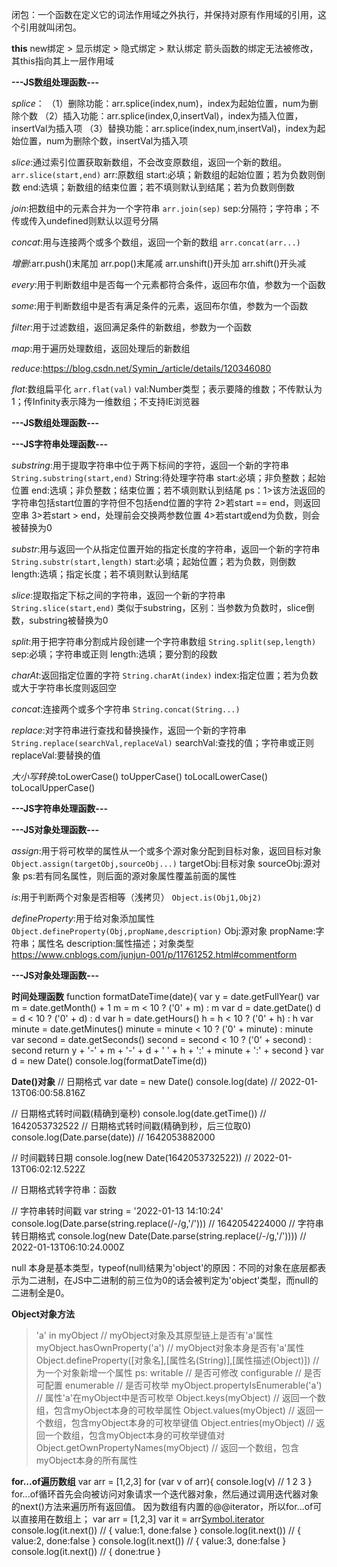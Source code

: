 闭包：一个函数在定义它的词法作用域之外执行，并保持对原有作用域的引用，这个引用就叫闭包。

**this**
new绑定 > 显示绑定 > 隐式绑定 > 默认绑定
箭头函数的绑定无法被修改，其this指向其上一层作用域

**---JS数组处理函数---**

*splice*：
    （1）删除功能：arr.splice(index,num)，index为起始位置，num为删除个数
    （2）插入功能：arr.splice(index,0,insertVal)，index为插入位置，insertVal为插入项
    （3）替换功能：arr.splice(index,num,insertVal)，index为起始位置，num为删除个数，insertVal为插入项

*slice*:通过索引位置获取新数组，不会改变原数组，返回一个新的数组。
    `arr.slice(start,end)`
    arr:原数组
    start:必填；新数组的起始位置；若为负数则倒数
    end:选填；新数组的结束位置；若不填则默认到结尾；若为负数则倒数

*join*:把数组中的元素合并为一个字符串
    `arr.join(sep)`
    sep:分隔符；字符串；不传或传入undefined则默认以逗号分隔

*concat*:用与连接两个或多个数组，返回一个新的数组
    `arr.concat(arr...)`

*增删*:arr.push()末尾加  arr.pop()末尾减  arr.unshift()开头加  arr.shift()开头减

*every*:用于判断数组中是否每一个元素都符合条件，返回布尔值，参数为一个函数

*some*:用于判断数组中是否有满足条件的元素，返回布尔值，参数为一个函数

*filter*:用于过滤数组，返回满足条件的新数组，参数为一个函数

*map*:用于遍历处理数组，返回处理后的新数组

*reduce*:https://blog.csdn.net/Symin_/article/details/120346080

*flat*:数组扁平化
    `arr.flat(val)`
    val:Number类型；表示要降的维数；不传默认为1；传Infinity表示降为一维数组；不支持IE浏览器

**---JS数组处理函数---**

**---JS字符串处理函数---**

*substring*:用于提取字符串中位于两下标间的字符，返回一个新的字符串
    `String.substring(start,end)`
    String:待处理字符串
    start:必填；非负整数；起始位置
    end:选填；非负整数；结束位置；若不填则默认到结尾
        ps：1>该方法返回的字符串包括start位置的字符但不包括end位置的字符
            2>若start == end，则返回空串
            3>若start > end，处理前会交换两参数位置
            4>若start或end为负数，则会被替换为0

*substr*:用与返回一个从指定位置开始的指定长度的字符串，返回一个新的字符串
    `String.substr(start,length)`
    start:必填；起始位置；若为负数，则倒数
    length:选填；指定长度；若不填则默认到结尾

*slice*:提取指定下标之间的字符串，返回一个新的字符串
    `String.slice(start,end)`
    类似于substring，区别：当参数为负数时，slice倒数，substring被替换为0

*split*:用于把字符串分割成片段创建一个字符串数组
    `String.split(sep,length)`
    sep:必填；字符串或正则
    length:选填；要分割的段数

*charAt*:返回指定位置的字符
    `String.charAt(index)`
    index:指定位置；若为负数或大于字符串长度则返回空

*concat*:连接两个或多个字符串
    `String.concat(String...)`

*replace*:对字符串进行查找和替换操作，返回一个新的字符串
    `String.replace(searchVal,replaceVal)`
    searchVal:查找的值；字符串或正则
    replaceVal:要替换的值

*大小写转换*:toLowerCase()  toUpperCase()  toLocalLowerCase()  toLocalUpperCase()

**---JS字符串处理函数---**

**---JS对象处理函数---**

*assign*:用于将可枚举的属性从一个或多个源对象分配到目标对象，返回目标对象
    `Object.assign(targetObj,sourceObj...)`
    targetObj:目标对象
    sourceObj:源对象
        ps:若有同名属性，则后面的源对象属性覆盖前面的属性
    
*is*:用于判断两个对象是否相等（浅拷贝）
    `Object.is(Obj1,Obj2)`

*defineProperty*:用于给对象添加属性
    `Object.defineProperty(Obj,propName,description)`
    Obj:源对象
    propName:字符串；属性名
    description:属性描述；对象类型
    https://www.cnblogs.com/junjun-001/p/11761252.html#commentform
    
**---JS对象处理函数---**

**时间处理函数**
function formatDateTime(date){
    var y = date.getFullYear()
    var m = date.getMonth() + 1
    m = m < 10 ? ('0' + m) : m
    var d = date.getDate()
    d = d < 10 ? ('0' + d) : d
    var h = date.getHours()
    h = h < 10 ? ('0' + h) : h
    var minute = date.getMinutes()
    minute = minute < 10 ? ('0' + minute) : minute
    var second = date.getSeconds()
    second = second < 10 ? ('0' + second) : second
    return y + '-' + m + '-' + d + ' ' + h + ':' + minute + ':' + second
}
var d = new Date()
console.log(formatDateTime(d))

**Date()对象**
// 日期格式
var date = new Date()
console.log(date) // 2022-01-13T06:00:58.816Z

// 日期格式转时间戳(精确到毫秒)
console.log(date.getTime()) // 1642053732522
// 日期格式转时间戳(精确到秒，后三位取0)
console.log(Date.parse(date)) // 1642053882000

// 时间戳转日期
console.log(new Date(1642053732522)) // 2022-01-13T06:02:12.522Z

// 日期格式转字符串：函数

// 字符串转时间戳
var string = '2022-01-13 14:10:24'
console.log(Date.parse(string.replace(/-/g,'/'))) // 1642054224000
// 字符串转日期格式
console.log(new Date(Date.parse(string.replace(/-/g,'/')))) // 2022-01-13T06:10:24.000Z

null 本身是基本类型，typeof(null)结果为'object'的原因：不同的对象在底层都表示为二进制，在JS中二进制的前三位为0的话会被判定为'object'类型，而null的二进制全是0。

**Object对象方法**
> 'a' in myObject // myObject对象及其原型链上是否有'a'属性
> myObject.hasOwnProperty('a') // myObject对象本身是否有'a'属性
> Object.defineProperty([对象名],[属性名(String)],[属性描述(Object)]) // 为一个对象新增一个属性
  ps: writable // 是否可修改
      configurable // 是否可配置
      enumerable // 是否可枚举
> myObject.propertyIsEnumerable('a') // 属性'a'在myObject中是否可枚举
> Object.keys(myObject) // 返回一个数组，包含myObject本身的可枚举属性
> Object.values(myObject) // 返回一个数组，包含myObject本身的可枚举键值
> Object.entries(myObject) // 返回一个数组，包含myObject本身的可枚举键值对
> Object.getOwnPropertyNames(myObject) // 返回一个数组，包含myObject本身的所有属性

**for...of遍历数组**
var arr = [1,2,3]
for (var v of arr){
    console.log(v) // 1 2 3
}
for...of循环首先会向被访问对象请求一个迭代器对象，然后通过调用迭代器对象的next()方法来遍历所有返回值。
因为数组有内置的@@iterator，所以for...of可以直接用在数组上；
var arr = [1,2,3]
var it = arr[Symbol.iterator]()
console.log(it.next()) // { value:1, done:false }
console.log(it.next()) // { value:2, done:false }
console.log(it.next()) // { value:3, done:false }
console.log(it.next()) // { done:true }
